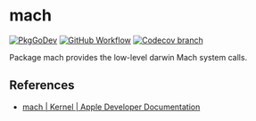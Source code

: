 # mach

[![PkgGoDev](https://pkg.go.dev/badge/github.com/go-darwin/mach)](https://pkg.go.dev/github.com/go-darwin/mach)
[![GitHub Workflow](https://img.shields.io/github/workflow/status/go-darwin/mach/Test/main?label=test&logo=github&style=flat-square)](https://github.com/go-darwin/mach/actions)
[![Codecov branch](https://img.shields.io/codecov/c/github/go-darwin/mach/main?logo=codecov&style=flat-square)](https://app.codecov.io/gh/go-darwin/mach/)

Package mach provides the low-level darwin Mach system calls.


## References

- [mach | Kernel | Apple Developer Documentation](https://developer.apple.com/documentation/kernel/mach)
